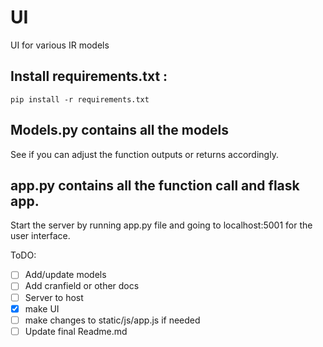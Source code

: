 # UI
UI for various IR models

## Install requirements.txt  : 

`pip install -r requirements.txt`

## Models.py contains all the models 

See if you can adjust the function outputs or returns accordingly.

## app.py contains all the function call and flask app.

Start the server by running app.py file and going to localhost:5001 for the user interface.


ToDO:
- [ ] Add/update models
- [ ] Add cranfield or other docs
- [ ] Server to host
- [x] make UI
- [ ] make changes to static/js/app.js if needed
- [ ] Update final Readme.md
